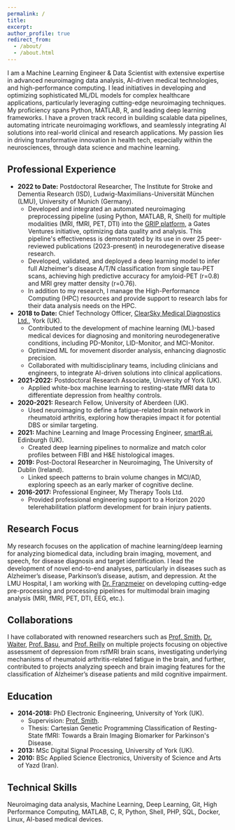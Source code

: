 ```yaml
---
permalink: /
title:
excerpt:
author_profile: true
redirect_from:
  - /about/
  - /about.html
---
```


I am a Machine Learning Engineer & Data Scientist with extensive expertise in advanced neuroimaging data analysis, AI-driven medical technologies, and high-performance computing. I lead initiatives in developing and optimizing sophisticated ML/DL models for complex healthcare applications, particularly leveraging cutting-edge neuroimaging techniques. My proficiency spans Python, MATLAB, R, and leading deep learning frameworks. I have a proven track record in building scalable data pipelines, automating intricate neuroimaging workflows, and seamlessly integrating AI solutions into real-world clinical and research applications. My passion lies in driving transformative innovation in health tech, especially within the neurosciences, through data science and machine learning.

## Professional Experience

* **2022 to Date:** Postdoctoral Researcher, The Institute for Stroke and Dementia Research (ISD), Ludwig-Maximilians-Universität München (LMU), University of Munich (Germany).
    * Developed and integrated an automated neuroimaging preprocessing pipeline (using Python, MATLAB, R, Shell) for multiple modalities (MRI, fMRI, PET, DTI) into the [GRIP platform](https://www.grip-research.org/platform), a Gates Ventures initiative, optimizing data quality and analysis. This pipeline's effectiveness is demonstrated by its use in over 25 peer-reviewed publications (2023-present) in neurodegenerative disease research.
    * Developed, validated, and deployed a deep learning model to infer full Alzheimer's disease A/T/N classification from single tau-PET scans, achieving high predictive accuracy for amyloid-PET (r=0.8) and MRI grey matter density (r=0.76).
    * In addition to my research, I manage the High-Performance Computing (HPC) resources and provide support to research labs for their data analysis needs on the HPC.
* **2018 to Date:** Chief Technology Officer, [ClearSky Medical Diagnostics Ltd.](https://www.clearskymd.com), York (UK).
    * Contributed to the development of machine learning (ML)-based medical devices for diagnosing and monitoring neurodegenerative conditions, including PD-Monitor, LID-Monitor, and MCI-Monitor.
    * Optimized ML for movement disorder analysis, enhancing diagnostic precision.
    * Collaborated with multidisciplinary teams, including clinicians and engineers, to integrate AI-driven solutions into clinical applications.
* **2021-2022:** Postdoctoral Research Associate, University of York (UK).
    * Applied white-box machine learning to resting-state fMRI data to differentiate depression from healthy controls.
* **2020-2021:** Research Fellow, University of Aberdeen (UK).
    * Used neuroimaging to define a fatigue-related brain network in rheumatoid arthritis, exploring how therapies impact it for potential DBS or similar targeting.
* **2021:** Machine Learning and Image Processing Engineer, [smartR.ai](https://smartr.ai), Edinburgh (UK).
    * Created deep learning pipelines to normalize and match color profiles between FIBI and H&E histological images.
* **2019:** Post-Doctoral Researcher in Neuroimaging, The University of Dublin (Ireland).
    * Linked speech patterns to brain volume changes in MCI/AD, exploring speech as an early marker of cognitive decline.
* **2016-2017:** Professional Engineer, My Therapy Tools Ltd.
    * Provided professional engineering support to a Horizon 2020 telerehabilitation platform development for brain injury patients.

## Research Focus

My research focuses on the application of machine learning/deep learning for analyzing biomedical data, including brain imaging, movement, and speech, for disease diagnosis and target identification. I lead the development of novel end-to-end analyses, particularly in diseases such as Alzheimer’s disease, Parkinson’s disease, autism, and depression. At the LMU Hospital, I am working with [Dr. Franzmeier](https://www.isd-research.de/our-labs/franzmeier-lab/c2a419aceaa4aab7) on developing cutting-edge pre-processing and processing pipelines for multimodal brain imaging analysis (MRI, fMRI, PET, DTI, EEG, etc.).

## Collaborations

I have collaborated with renowned researchers such as [Prof. Smith](https://www.york.ac.uk/physics-engineering-technology/people/stephen_smith/), <a href="https://www.abdn.ac.uk/ims/people/profiles/g.waiter">Dr. Waiter</a>, <a href="https://www.gla.ac.uk/researchinstitutes/iii/staff/neilbasu/">Prof. Basu</a>, and <a href="https://reillylab.net/richard-reilly">Prof. Reilly</a> on multiple projects focusing on objective assessment of depression from rsfMRI brain scans, investigating underlying mechanisms of rheumatoid arthritis-related fatigue in the brain, and further, contributed to projects analyzing speech and brain imaging features for the classification of Alzheimer’s disease patients and mild cognitive impairment.

## Education

* **2014-2018:** PhD Electronic Engineering, University of York (UK).
    * Supervision: [Prof. Smith](https://www.york.ac.uk/physics-engineering-technology/people/stephen_smith/).
    * Thesis: Cartesian Genetic Programming Classification of Resting-State fMRI: Towards a Brain Imaging Biomarker for Parkinson's Disease.
* **2013:** MSc Digital Signal Processing, University of York (UK).
* **2010:** BSc Applied Science Electronics, University of Science and Arts of Yazd (Iran).

## Technical Skills

Neuroimaging data analysis, Machine Learning, Deep Learning, Git, High Performance Computing, MATLAB, C, R, Python, Shell, PHP, SQL, Docker, Linux, AI-based medical devices.
